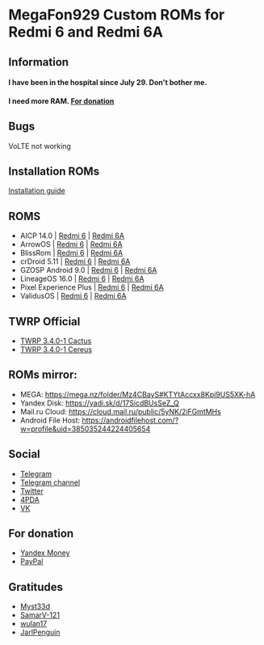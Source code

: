# MegaFon929 Custom ROMs for Redmi 6 and Redmi 6A

## Information
#### I have been in the hospital since July 29. Don't bother me.
#### I need more RAM. [For donation](https://megafon929.github.io/megafon929/#for-donation)

## Bugs
VoLTE not working

## Installation ROMs
[Installation guide](https://telegra.ph/Install-custom-rom-on-Xiaomi-Redmi-6-and-Redmi-6A-07-22)

## ROMS

+ AICP 14.0 | [Redmi 6](https://mega.nz/file/NygF0ISY#aBWRByKkqsHAw-WzPxFiJinfTOvlfR95LraDRvJgD5c) | [Redmi 6A](https://mega.nz/file/5y5XhYZI#SwyeHzg-OJ3OGjt8WYapSIyBwSjntwfQr5f0ZdzBkwc)
+ ArrowOS | [Redmi 6](https://mega.nz/file/xmYGSCya#GB64Xe1jKFWAnIhb6DStyBhXSFiysAvRPhmG25GBr3s) | [Redmi 6A](https://mega.nz/file/1jJQUQDL#QSP2Bsptcnz6iXOvE7FV1KoSt0KY_HHaVqVKxP9bpC8)
+ BlissRom | [Redmi 6](https://mega.nz/file/wvZzSSRR#Vhnhg70Sj30XsxBz88dUPfSCzQSO85U_AnNvVHhhivA) | [Redmi 6A](https://mega.nz/file/c2J1lAaK#Z49V-Fjjly-YJpNiFY4wVvVfwdhYvhllqYOAQRt1xII)
+ crDroid 5.11 | [Redmi 6](https://mega.nz/file/QyBgTayZ#ho5L1aDQhniqmVCk7CLuUuD1gtzeEP1AWhiJ7pqvQ9A) | [Redmi 6A](https://mega.nz/file/hiQClCaJ#ZqHhNA2dyGJMsGXrAdiabxQTFYYkBboxKlgUbuUmOUw)
+ GZOSP Android 9.0 | [Redmi 6](https://mega.nz/file/xrQiRKgK#CE07f50D9zJKOytj7KXLwAPwdERq57CAwSQue7mWsfo) | [Redmi 6A](https://mega.nz/file/s7h3hLaL#bx9XucbQZO3m3N9HTIKtal2chO8yxOBwj1v_FBlecN0)
+ LineageOS 16.0 | [Redmi 6](https://mega.nz/file/szBliQ6I#6nCj_9H8iIoY_jLUzcv8ULJ-TcB2CReYJvVx9vG1XNc) | [Redmi 6A](https://mega.nz/file/gvATAAiQ#JIBfjjjttoO9XIfaFTzWNyEPfbOcKbSrf6U5JZE0Pcw)
+ Pixel Experience Plus | [Redmi 6](https://mega.nz/file/A7IWDajK#NuGy9M-qVh4qsPe13J7fiHPlMqSG3ar4YRduBMbzYfU) | [Redmi 6A](https://mega.nz/file/c6wzECwb#ZLTSWH2iyizywUREBxHkMrXfw38sQHZ01apSX5l9Byc)
+ ValidusOS | [Redmi 6](https://mega.nz/file/dnIRTSDD#LbgVHw98ZmiediyQJhVdmnMN9iCOuG187PEZ33dc3LE) | [Redmi 6A](https://mega.nz/file/J7Z1napD#M4MOj85qqPS3gb8DbI8I5xo_l0wjQIJfVyvNYF6SXqs)

## TWRP Official
+ [TWRP 3.4.0-1 Cactus](https://twrp.me/xiaomi/xiaomiredmi6a.html)
+ [TWRP 3.4.0-1 Cereus](https://twrp.me/xiaomi/xiaomiredmi6.html)

## ROMs mirror:
+ MEGA: https://mega.nz/folder/Mz4CBayS#KTYtAccxx8Kpi9US5XK-hA
+ Yandex Disk: https://yadi.sk/d/17SicdBUsSeZ_Q
+ Mail.ru Cloud: https://cloud.mail.ru/public/5yNK/2iFGmtMHs
+ Android File Host: https://androidfilehost.com/?w=profile&uid=385035244224405654

## Social
+ [Telegram](https://t.me/yarpopkov)
+ [Telegram channel](https://t.me/m929_rom)
+ [Twitter](https://twitter.com/yarpopkov)
+ [4PDA](https://4pda.ru/forum/index.php?showuser=4357013)
+ [VK](https://vk.com/yarpopkov)

## For donation
+ [Yandex Money](https://money.yandex.ru/to/410015491197190)
+ [PayPal](https://paypal.me/megafon929)

## Gratitudes
+ [Myst33d](https://github.com/Myst33d)
+ [SamarV-121](https://github.com/SamarV-121)
+ [wulan17](https://github.com/wulan17)
+ [JarlPenguin](https://github.com/JarlPenguin)

